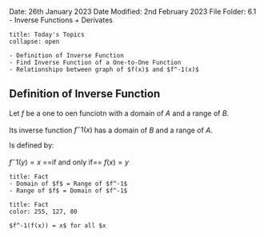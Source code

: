 Date: 26th January 2023
Date Modified: 2nd February 2023
File Folder: 6.1 - Inverse Functions + Derivates

```ad-abstract
title: Today's Topics
collapse: open

- Definition of Inverse Function
- Find Inverse Function of a One-to-One Function
- Relationshipo between graph of $f(x)$ and $f^-1(x)$

```

## Definition of Inverse Function

Let $f$ be a one to oen funciotn with a domain of $A$ and a range of $B$.

Its inverse function $f^-1(x)$ has a domain of $B$ and a range of $A$.

Is defined by:

$f^-1(y) = x$ ==if and only if== $f(x) = y$

```ad-info
title: Fact
- Domain of $f$ = Range of $f^-1$
- Range of $f$ = Domain of $f^-1$
```

```ad-info
title: Fact
color: 255, 127, 80

$f^-1(f(x)) = x$ for all $x 
```



